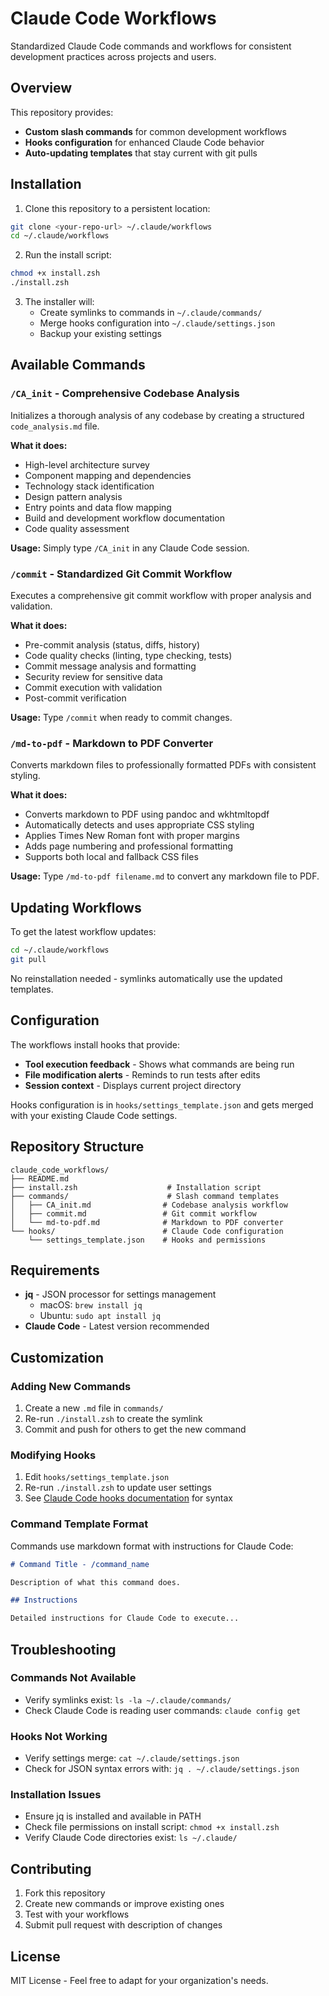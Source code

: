 # Claude Code Workflows

Standardized Claude Code commands and workflows for consistent development practices across projects and users.

## Overview

This repository provides:
- **Custom slash commands** for common development workflows
- **Hooks configuration** for enhanced Claude Code behavior  
- **Auto-updating templates** that stay current with git pulls

## Installation

1. Clone this repository to a persistent location:
```bash
git clone <your-repo-url> ~/.claude/workflows
cd ~/.claude/workflows
```

2. Run the install script:
```bash
chmod +x install.zsh
./install.zsh
```

3. The installer will:
   - Create symlinks to commands in `~/.claude/commands/`
   - Merge hooks configuration into `~/.claude/settings.json`
   - Backup your existing settings

## Available Commands

### `/CA_init` - Comprehensive Codebase Analysis
Initializes a thorough analysis of any codebase by creating a structured `code_analysis.md` file.

**What it does:**
- High-level architecture survey
- Component mapping and dependencies
- Technology stack identification
- Design pattern analysis
- Entry points and data flow mapping
- Build and development workflow documentation
- Code quality assessment

**Usage:** Simply type `/CA_init` in any Claude Code session.

### `/commit` - Standardized Git Commit Workflow
Executes a comprehensive git commit workflow with proper analysis and validation.

**What it does:**
- Pre-commit analysis (status, diffs, history)
- Code quality checks (linting, type checking, tests)
- Commit message analysis and formatting
- Security review for sensitive data
- Commit execution with validation
- Post-commit verification

**Usage:** Type `/commit` when ready to commit changes.

### `/md-to-pdf` - Markdown to PDF Converter
Converts markdown files to professionally formatted PDFs with consistent styling.

**What it does:**
- Converts markdown to PDF using pandoc and wkhtmltopdf
- Automatically detects and uses appropriate CSS styling
- Applies Times New Roman font with proper margins
- Adds page numbering and professional formatting
- Supports both local and fallback CSS files

**Usage:** Type `/md-to-pdf filename.md` to convert any markdown file to PDF.

## Updating Workflows

To get the latest workflow updates:
```bash
cd ~/.claude/workflows
git pull
```

No reinstallation needed - symlinks automatically use the updated templates.

## Configuration

The workflows install hooks that provide:
- **Tool execution feedback** - Shows what commands are being run
- **File modification alerts** - Reminds to run tests after edits
- **Session context** - Displays current project directory

Hooks configuration is in `hooks/settings_template.json` and gets merged with your existing Claude Code settings.

## Repository Structure

```
claude_code_workflows/
├── README.md
├── install.zsh                    # Installation script
├── commands/                      # Slash command templates
│   ├── CA_init.md                # Codebase analysis workflow
│   ├── commit.md                 # Git commit workflow
│   └── md-to-pdf.md              # Markdown to PDF converter
└── hooks/                        # Claude Code configuration
    └── settings_template.json    # Hooks and permissions
```

## Requirements

- **jq** - JSON processor for settings management
  - macOS: `brew install jq`
  - Ubuntu: `sudo apt install jq`
- **Claude Code** - Latest version recommended

## Customization

### Adding New Commands
1. Create a new `.md` file in `commands/`
2. Re-run `./install.zsh` to create the symlink
3. Commit and push for others to get the new command

### Modifying Hooks
1. Edit `hooks/settings_template.json`
2. Re-run `./install.zsh` to update user settings
3. See [Claude Code hooks documentation](https://docs.anthropic.com/en/docs/claude-code/hooks) for syntax

### Command Template Format
Commands use markdown format with instructions for Claude Code:
```markdown
# Command Title - /command_name

Description of what this command does.

## Instructions

Detailed instructions for Claude Code to execute...
```

## Troubleshooting

### Commands Not Available
- Verify symlinks exist: `ls -la ~/.claude/commands/`
- Check Claude Code is reading user commands: `claude config get`

### Hooks Not Working  
- Verify settings merge: `cat ~/.claude/settings.json`
- Check for JSON syntax errors with: `jq . ~/.claude/settings.json`

### Installation Issues
- Ensure jq is installed and available in PATH
- Check file permissions on install script: `chmod +x install.zsh`
- Verify Claude Code directories exist: `ls ~/.claude/`

## Contributing

1. Fork this repository
2. Create new commands or improve existing ones
3. Test with your workflows
4. Submit pull request with description of changes

## License

MIT License - Feel free to adapt for your organization's needs.